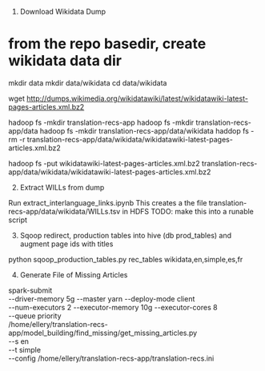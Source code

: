 1. Download Wikidata Dump

# from the repo basedir, create wikidata data dir
mkdir data
mkdir data/wikidata
cd data/wikidata

wget http://dumps.wikimedia.org/wikidatawiki/latest/wikidatawiki-latest-pages-articles.xml.bz2

hadoop fs -mkdir translation-recs-app
hadoop fs -mkdir translation-recs-app/data
hadoop fs -mkdir translation-recs-app/data/wikidata
haddop fs -rm -r translation-recs-app/data/wikidata/wikidatawiki-latest-pages-articles.xml.bz2

hadoop fs -put wikidatawiki-latest-pages-articles.xml.bz2 translation-recs-app/data/wikidata/wikidatawiki-latest-pages-articles.xml.bz2


2. Extract WILLs from dump

Run extract_interlanguage_links.ipynb
This creates a the file translation-recs-app/data/wikidata/WILLs.tsv in HDFS
TODO: make this into a runable script

3. Sqoop redirect, production tables into hive (db prod_tables) and augment page ids with titles

python sqoop_production_tables.py rec_tables wikidata,en,simple,es,fr


4. Generate File of Missing Articles 

spark-submit \
--driver-memory 5g --master yarn --deploy-mode client \
--num-executors 2 --executor-memory 10g --executor-cores 8 \
--queue priority \
/home/ellery/translation-recs-app/model_building/find_missing/get_missing_articles.py \
--s en \
--t simple \
--config /home/ellery/translation-recs-app/translation-recs.ini 



